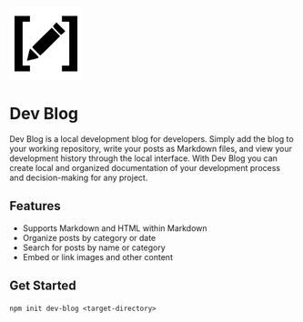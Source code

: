 ![Dev Blog Icon](https://raw.githubusercontent.com/midpoint68/dev-blog/fd7ac0efea02ede685405b5e36d879e7b8ad9b3c/dist/static/icon.svg)

# Dev Blog

Dev Blog is a local development blog for developers. Simply add the blog to your working repository, write your posts as Markdown files, and view your development history through the local interface. With Dev Blog you can create local and organized documentation of your development process and decision-making for any project.

## Features

- Supports Markdown and HTML within Markdown
- Organize posts by category or date
- Search for posts by name or category
- Embed or link images and other content

## Get Started

`npm init dev-blog <target-directory>`
